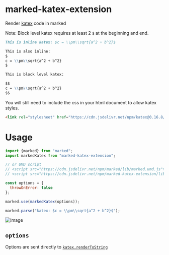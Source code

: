# marked-katex-extension

Render [katex](https://katex.org/) code in marked

Note: Block level katex requires at least 2 `$` at the beginning and end.

```markdown
This is inline katex: $c = \\pm\\sqrt{a^2 + b^2}$

This is also inline:
$
c = \\pm\\sqrt{a^2 + b^2}
$

This is block level katex:

$$
c = \\pm\\sqrt{a^2 + b^2}
$$
```

You will still need to include the css in your html document to allow katex styles.

```html
<link rel="stylesheet" href="https://cdn.jsdelivr.net/npm/katex@0.16.8/dist/katex.min.css" integrity="sha384-GvrOXuhMATgEsSwCs4smul74iXGOixntILdUW9XmUC6+HX0sLNAK3q71HotJqlAn" crossorigin="anonymous">
```

# Usage

```js
import {marked} from "marked";
import markedKatex from "marked-katex-extension";

// or UMD script
// <script src="https://cdn.jsdelivr.net/npm/marked/lib/marked.umd.js"></script>
// <script src="https://cdn.jsdelivr.net/npm/marked-katex-extension/lib/index.umd.js"></script>

const options = {
  throwOnError: false
};

marked.use(markedKatex(options));

marked.parse("katex: $c = \\pm\\sqrt{a^2 + b^2}$");
```

![image](https://user-images.githubusercontent.com/97994/188899567-e6e8268c-209e-4067-8f44-0ada16caacdd.png)

## `options`

Options are sent directly to [`katex.renderToString`](https://katex.org/docs/api.html#server-side-rendering-or-rendering-to-a-string)
